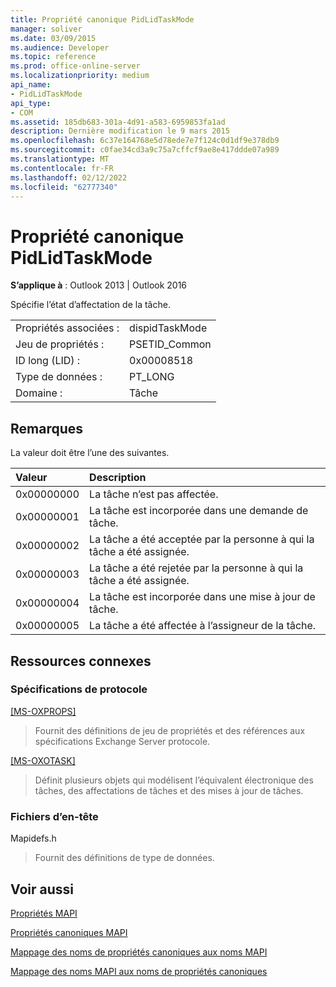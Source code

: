 ```yaml
---
title: Propriété canonique PidLidTaskMode
manager: soliver
ms.date: 03/09/2015
ms.audience: Developer
ms.topic: reference
ms.prod: office-online-server
ms.localizationpriority: medium
api_name:
- PidLidTaskMode
api_type:
- COM
ms.assetid: 185db683-301a-4d91-a583-6959853fa1ad
description: Dernière modification le 9 mars 2015
ms.openlocfilehash: 6c37e164768e5d78ede7e7f124c0d1df9e378db9
ms.sourcegitcommit: c0fae34cd3a9c75a7cffcf9ae8e417ddde07a989
ms.translationtype: MT
ms.contentlocale: fr-FR
ms.lasthandoff: 02/12/2022
ms.locfileid: "62777340"
---
```

# <a name="pidlidtaskmode-canonical-property"></a>Propriété canonique PidLidTaskMode

  
  
**S’applique à** : Outlook 2013 | Outlook 2016 
  
Spécifie l’état d’affectation de la tâche.
  
|||
|:-----|:-----|
|Propriétés associées :  <br/> |dispidTaskMode  <br/> |
|Jeu de propriétés :  <br/> |PSETID_Common  <br/> |
|ID long (LID) :  <br/> |0x00008518  <br/> |
|Type de données :  <br/> |PT_LONG  <br/> |
|Domaine :  <br/> |Tâche  <br/> |
   
## <a name="remarks"></a>Remarques

La valeur doit être l’une des suivantes.
  
|**Valeur**|**Description**|
|:-----|:-----|
|0x00000000  <br/> |La tâche n’est pas affectée. |
|0x00000001  <br/> |La tâche est incorporée dans une demande de tâche. |
|0x00000002  <br/> |La tâche a été acceptée par la personne à qui la tâche a été assignée. |
|0x00000003  <br/> |La tâche a été rejetée par la personne à qui la tâche a été assignée. |
|0x00000004  <br/> |La tâche est incorporée dans une mise à jour de tâche. |
|0x00000005  <br/> |La tâche a été affectée à l’assigneur de la tâche. |
   
## <a name="related-resources"></a>Ressources connexes

### <a name="protocol-specifications"></a>Spécifications de protocole

[[MS-OXPROPS]](https://msdn.microsoft.com/library/f6ab1613-aefe-447d-a49c-18217230b148%28Office.15%29.aspx)
  
> Fournit des définitions de jeu de propriétés et des références aux spécifications Exchange Server protocole.
    
[[MS-OXOTASK]](https://msdn.microsoft.com/library/55600ec0-6195-4730-8436-59c7931ef27e%28Office.15%29.aspx)
  
> Définit plusieurs objets qui modélisent l’équivalent électronique des tâches, des affectations de tâches et des mises à jour de tâches.
    
### <a name="header-files"></a>Fichiers d’en-tête

Mapidefs.h
  
> Fournit des définitions de type de données.
    
## <a name="see-also"></a>Voir aussi



[Propriétés MAPI](mapi-properties.md)
  
[Propriétés canoniques MAPI](mapi-canonical-properties.md)
  
[Mappage des noms de propriétés canoniques aux noms MAPI](mapping-canonical-property-names-to-mapi-names.md)
  
[Mappage des noms MAPI aux noms de propriétés canoniques](mapping-mapi-names-to-canonical-property-names.md)

